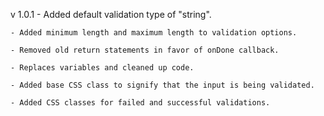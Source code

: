 v 1.0.1
    - Added default validation type of "string".

    - Added minimum length and maximum length to validation options.

    - Removed old return statements in favor of onDone callback.

    - Replaces variables and cleaned up code.

    - Added base CSS class to signify that the input is being validated.

    - Added CSS classes for failed and successful validations.